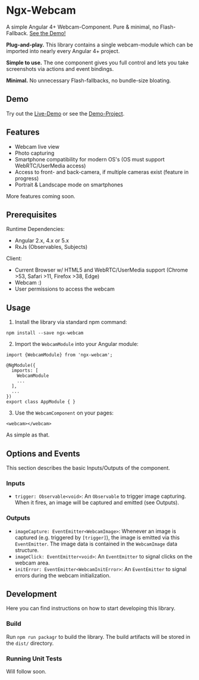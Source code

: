 # Ngx-Webcam
A simple Angular 4+ Webcam-Component. Pure &amp; minimal, no Flash-Fallback. <a href="https://basst314.github.io/ngx-webcam/?" target="_blank">See the Demo!</a>

**Plug-and-play.** This library contains a single webcam-module which can be imported into nearly every Angular 4+ project.

**Simple to use.** The one component gives you full control and lets you take screenshots via actions and event bindings.

**Minimal.** No unnecessary Flash-fallbacks, no bundle-size bloating.

## Demo
Try out the <a href="https://basst314.github.io/ngx-webcam/?" target="_blank">Live-Demo</a> or see the <a href="https://github.com/basst314/ngx-webcam-demo" target="_blank">Demo-Project</a>.

## Features
* Webcam live view
* Photo capturing
* Smartphone compatibility for modern OS's (OS must support WebRTC/UserMedia access)
* Access to front- and back-camera, if multiple cameras exist (feature in progress)
* Portrait & Landscape mode on smartphones

More features coming soon.

## Prerequisites
Runtime Dependencies:
* Angular 2.x, 4.x or 5.x 
* RxJs (Observables, Subjects)

Client:
* Current Browser w/ HTML5 and WebRTC/UserMedia support (Chrome >53, Safari >11, Firefox >38, Edge)
* Webcam :)
* User permissions to access the webcam

## Usage
1) Install the library via standard npm command:

`npm install --save ngx-webcam`

2) Import the `WebcamModule` into your Angular module:

```
import {WebcamModule} from 'ngx-webcam';

@NgModule({
  imports: [
    WebcamModule
    ...
  ],
  ...
})
export class AppModule { }
```

3) Use the `WebcamComponent` on your pages:

`<webcam></webcam>`

As simple as that.

## Options and Events
This section describes the basic Inputs/Outputs of the component.
### Inputs
* `trigger: Observable<void>`: An `Observable` to trigger image capturing. When it fires, an image will be captured and emitted (see Outputs).

### Outputs
* `imageCapture: EventEmitter<WebcamImage>`: Whenever an image is captured (e.g. triggered by `[trigger]`), the image is emitted via this `EventEmitter`. The image data is contained in the `WebcamImage` data structure.
* `imageClick: EventEmitter<void>`: An `EventEmitter` to signal clicks on the webcam area.
* `initError: EventEmitter<WebcamInitError>`: An `EventEmitter` to signal errors during the webcam initialization.

## Development
Here you can find instructions on how to start developing this library.

### Build

Run `npm run packagr` to build the library. The build artifacts will be stored in the `dist/` directory.

### Running Unit Tests
Will follow soon.
